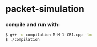 # packet-simulation

### compile and run with:

```bash
$ g++ -o compilation M-M-1-CB1.cpp -lm
$ ./compilation
```


